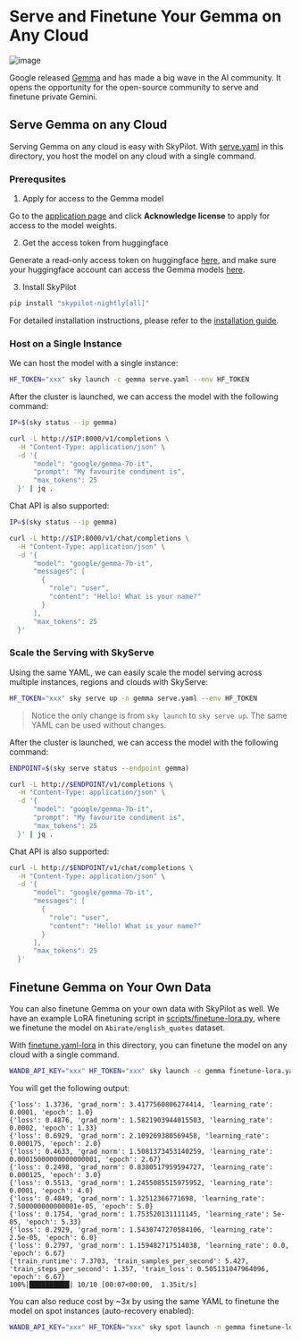 # Serve and Finetune Your Gemma on Any Cloud
![image](https://github.com/skypilot-org/skypilot/assets/6753189/e452c39e-b5ef-4cb2-ab48-053f9e6f67b7)

Google released [Gemma](https://blog.google/technology/developers/gemma-open-models/) and has made a big wave in the AI community.
It opens the opportunity for the open-source community to serve and finetune private Gemini.

## Serve Gemma on any Cloud

Serving Gemma on any cloud is easy with SkyPilot. With [serve.yaml](serve.yaml) in this directory, you host the model on any cloud with a single command.

### Prerequsites

1. Apply for access to the Gemma model

Go to the [application page](https://huggingface.co/google/gemma-7b) and click **Acknowledge license** to apply for access to the model weights.


2. Get the access token from huggingface

Generate a read-only access token on huggingface [here](https://huggingface.co/settings/token), and make sure your huggingface account can access the Gemma models [here](https://huggingface.co/google/gemma-7b).

3. Install SkyPilot

```bash
pip install "skypilot-nightly[all]"
```
For detailed installation instructions, please refer to the [installation guide](https://skypilot.readthedocs.io/en/latest/getting-started/installation.html).

### Host on a Single Instance

We can host the model with a single instance:
```bash
HF_TOKEN="xxx" sky launch -c gemma serve.yaml --env HF_TOKEN
```

After the cluster is launched, we can access the model with the following command:
```bash
IP=$(sky status --ip gemma)

curl -L http://$IP:8000/v1/completions \
  -H "Content-Type: application/json" \
  -d '{
      "model": "google/gemma-7b-it",
      "prompt": "My favourite condiment is",
      "max_tokens": 25
  }' | jq .
```

Chat API is also supported:
```bash
IP=$(sky status --ip gemma)

curl -L http://$IP:8000/v1/chat/completions \
  -H "Content-Type: application/json" \
  -d '{
      "model": "google/gemma-7b-it",
      "messages": [
        {
          "role": "user",
          "content": "Hello! What is your name?"
        }
      ],
      "max_tokens": 25
  }'
```

### Scale the Serving with SkyServe


Using the same YAML, we can easily scale the model serving across multiple instances, regions and clouds with SkyServe:
```bash
HF_TOKEN="xxx" sky serve up -n gemma serve.yaml --env HF_TOKEN
```

> Notice the only change is from `sky launch` to `sky serve up`. The same YAML can be used without changes.

After the cluster is launched, we can access the model with the following command:
```bash
ENDPOINT=$(sky serve status --endpoint gemma)

curl -L http://$ENDPOINT/v1/completions \
  -H "Content-Type: application/json" \
  -d '{
      "model": "google/gemma-7b-it",
      "prompt": "My favourite condiment is",
      "max_tokens": 25
  }' | jq .
```

Chat API is also supported:
```bash
curl -L http://$ENDPOINT/v1/chat/completions \
  -H "Content-Type: application/json" \
  -d '{
      "model": "google/gemma-7b-it",
      "messages": [
        {
          "role": "user",
          "content": "Hello! What is your name?"
        }
      ],
      "max_tokens": 25
  }'
```

## Finetune Gemma on Your Own Data

You can also finetune Gemma on your own data with SkyPilot as well. We have an example LoRA finetuning script in [scripts/finetune-lora.py](scripts/finetune-lora.py), where we finetune the model on `Abirate/english_quotes` dataset.


With [finetune.yaml-lora](finetune-lora.yaml) in this directory, you can finetune the model on any cloud with a single command.

```bash
WANDB_API_KEY="xxx" HF_TOKEN="xxx" sky launch -c gemma finetune-lora.yaml --env HF_TOKEN --env WANDB_API_KEY --env BUCKET_NAME=your-bucket-name
```

You will get the following output:
```
{'loss': 1.3736, 'grad_norm': 3.4177560806274414, 'learning_rate': 0.0001, 'epoch': 1.0}
{'loss': 0.4876, 'grad_norm': 1.5821903944015503, 'learning_rate': 0.0002, 'epoch': 1.33}
{'loss': 0.6929, 'grad_norm': 2.109269380569458, 'learning_rate': 0.000175, 'epoch': 2.0}
{'loss': 0.4633, 'grad_norm': 1.5081373453140259, 'learning_rate': 0.00015000000000000001, 'epoch': 2.67}
{'loss': 0.2498, 'grad_norm': 0.8380517959594727, 'learning_rate': 0.000125, 'epoch': 3.0}
{'loss': 0.5513, 'grad_norm': 1.2455085515975952, 'learning_rate': 0.0001, 'epoch': 4.0}
{'loss': 0.4849, 'grad_norm': 1.32512366771698, 'learning_rate': 7.500000000000001e-05, 'epoch': 5.0}
{'loss': 0.1754, 'grad_norm': 1.753520131111145, 'learning_rate': 5e-05, 'epoch': 5.33}
{'loss': 0.2929, 'grad_norm': 1.5430747270584106, 'learning_rate': 2.5e-05, 'epoch': 6.0}
{'loss': 0.2797, 'grad_norm': 1.159482717514038, 'learning_rate': 0.0, 'epoch': 6.67}
{'train_runtime': 7.3703, 'train_samples_per_second': 5.427, 'train_steps_per_second': 1.357, 'train_loss': 0.505131047964096, 'epoch': 6.67}
100%|██████████| 10/10 [00:07<00:00,  1.35it/s]
```


You can also reduce cost by ~3x by using the same YAML to finetune the model on spot instances (auto-recovery enabled):
```bash
WANDB_API_KEY="xxx" HF_TOKEN="xxx" sky spot launch -n gemma finetune-lora.yaml --env HF_TOKEN --env WANDB_API_KEY --env BUCKET_NAME=your-bucket-name

